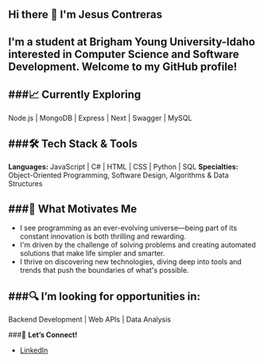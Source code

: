 ## Hi there 👋 I'm Jesus Contreras

I'm a student at Brigham Young University-Idaho interested in Computer Science and Software Development. Welcome to my GitHub profile!
---

###📈 **Currently Exploring**
---
Node.js | MongoDB | Express | Next | Swagger | MySQL 

###🛠️ **Tech Stack & Tools**
---
**Languages:** JavaScript | C# | HTML | CSS | Python | SQL 
**Specialties:** Object-Oriented Programming, Software Design, Algorithms & Data Structures

###🚀 **What Motivates Me**
---
- I see programming as an ever-evolving universe—being part of its constant innovation is both thrilling and rewarding.
- I'm driven by the challenge of solving problems and creating automated solutions that make life simpler and smarter.
- I thrive on discovering new technologies, diving deep into tools and trends that push the boundaries of what's possible.

###🔍 **I’m looking for opportunities in:**
---
Backend Development | Web APIs | Data Analysis 

###🤝 **Let’s Connect!**
- [LinkedIn](https://www.linkedin.com/in/jes%C3%BAs-contreras-72178123a/)

